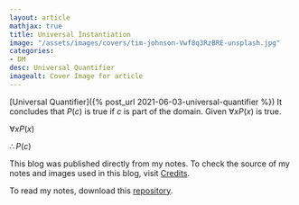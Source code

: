 ```yaml
---
layout: article
mathjax: true
title: Universal Instantiation
image: "/assets/images/covers/tim-johnson-Vwf8q3RzBRE-unsplash.jpg"
categories:
- DM
desc: Universal Quantifier 
imagealt: Cover Image for article
---
```


[Universal Quantifier]({% post_url 2021-06-03-universal-quantifier %})
It concludes that $P(c)$ is true if $c$ is part of the domain. Given $\forall xP(x)$ is true.

























































































































































































































































































































































































































$\forall xP(x)$
























































































































































































































































































































































































































$\therefore P(c)$

























































































































































































































































































































































































































This blog was published directly from my notes.
To check the source of my notes and images used in this blog, visit <a href="/credits.html" target="_blank">Credits</a>.

To read my notes, download this <a href="https://github.com/bovem/CS" target="blank">repository</a>.